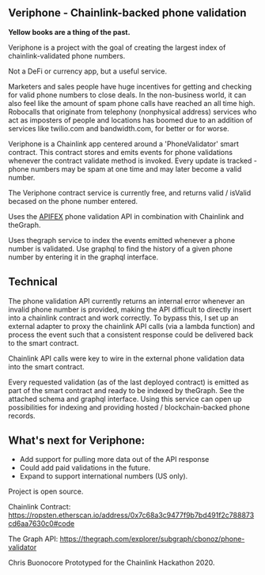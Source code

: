 Veriphone - Chainlink-backed phone validation
---

<b>Yellow books are a thing of the past.</b>

Veriphone is a project with the goal of creating the largest index of chainlink-validated phone numbers.

Not a DeFi or currency app, but a useful service.

Marketers and sales people have huge incentives for getting and checking for valid phone numbers to close deals. In the non-business world, it can also feel like the amount of spam phone calls have reached an all time high. Robocalls that originate from telephony (nonphysical address) services who act as imposters of people and locations has boomed due to an addition of services like twilio.com and bandwidth.com, for better or for worse.

Veriphone is a Chainlink app centered around a 'PhoneValidator' smart contract. This contract stores and emits events for phone validations whenever the contract validate method is invoked. Every update is tracked - phone numbers may be spam at one time and may later become a valid number.

The Veriphone contract service is currently free, and returns valid / isValid becased on the phone number entered.

Uses the <a href="https://phonenumbervalidation.apifex.com/" target="_blank">APIFEX</a> phone validation API in combination with Chainlink and theGraph.

Uses thegraph service to index the events emitted whenever a phone number is validated. Use graphql to find the history of a given phone number by entering it in the graphql interface.

## Technical

The phone validation API currently returns an internal error whenever an invalid phone number is provided, making the API difficult to directly insert into a chainlink contract and work correctly. To bypass this, I set up an external adapter to proxy the chainlink API calls (via a lambda function) and process the event such that a consistent response could be delivered back to the smart contract.

Chainlink API calls were key to wire in the external phone validation data into the smart contract.

Every requested validation (as of the last deployed contract) is emitted as part of the smart contract and ready to be indexed by theGraph. See the attached schema and graphql interface. Using this service can open up possibilities for indexing and providing hosted / blockchain-backed phone records.

## What's next for Veriphone:

- Add support for pulling more data out of the API response
- Could add paid validations in the future.
- Expand to support international numbers (US only).

Project is open source.

Chainlink Contract: https://ropsten.etherscan.io/address/0x7c68a3c9477f9b7bd491f2c788873cd6aa7630c0#code

The Graph API: https://thegraph.com/explorer/subgraph/cbonoz/phone-validator

Chris Buonocore
Prototyped for the Chainlink Hackathon 2020.

<!--
Useful links
* https://github.com/robin-thomas/flyt/blob/master/src/truffle/contracts/Flyt.sol
-->
